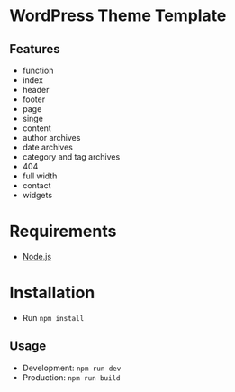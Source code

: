 # WordPress Theme Template

## Features
* function
* index
* header
* footer
* page
* singe
* content
* author archives
* date archives
* category and tag archives
* 404
* full width
* contact
* widgets

# Requirements
* [Node.js](https://nodejs.org/)

# Installation
* Run `npm install`

## Usage
* Development: `npm run dev`
* Production: `npm run build`
